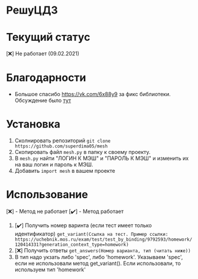 # РешуЦДЗ 

    
# Текущий статус
[:x:] Не работает (09.02.2021)
    
# Благодарности
 - Большое спасибо https://vk.com/6x88y9 за фикс библиотеки. Обсуждение было [тут](https://github.com/superdima05/mesh/issues/1)
    
# Установка
  1. Сколнировать репозиторий `git clone https://github.com/superdima05/mesh`
  2. Скопировать файл `mesh.py` в папку к своему проекту.
  3. В `mesh.py` найти "ЛОГИН К МЭШ" и "ПАРОЛЬ К МЭШ" и изменить их на ваш логин и пароль к МЭШ.
  3. Добавить `import mesh` в вашем проекте
  
# Использование
  [:x:] - Метод не работает
  [:heavy_check_mark:] - Метод работает
  1. [:heavy_check_mark:] Получить номер варинта (если тест имеет только идентификатор) `get_variant(Cсылка на тест. Пример ссылки: https://uchebnik.mos.ru/exam/test/test_by_binding/9792593/homework/120414331?generation_context_type=homework)`
  2. [:x:] Получить ответы `get_answers(Номер варианта, тип (читать ниже))`
  3. В тип надо укзать либо 'spec', либо 'homework'. Указываем 'spec', если не использовали метод get_variant(). Если использовали, то используем тип 'homework'
